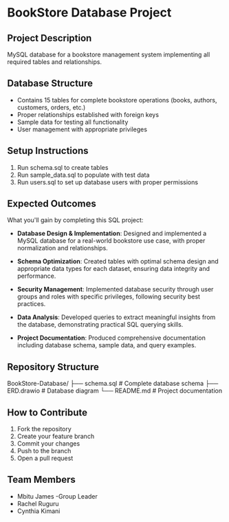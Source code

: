 # BookStore Database Project

## Project Description
MySQL database for a bookstore management system implementing all required tables and relationships.

## Database Structure
- Contains 15 tables for complete bookstore operations (books, authors, customers, orders, etc.)
- Proper relationships established with foreign keys
- Sample data for testing all functionality
- User management with appropriate privileges

## Setup Instructions
1. Run schema.sql to create tables
2. Run sample_data.sql to populate with test data
3. Run users.sql to set up database users with proper permissions

## Expected Outcomes
What you'll gain by completing this SQL project:

- **Database Design & Implementation**: Designed and implemented a MySQL database for a real-world bookstore use case, with proper normalization and relationships.

- **Schema Optimization**: Created tables with optimal schema design and appropriate data types for each dataset, ensuring data integrity and performance.

- **Security Management**: Implemented database security through user groups and roles with specific privileges, following security best practices.

- **Data Analysis**: Developed queries to extract meaningful insights from the database, demonstrating practical SQL querying skills.

- **Project Documentation**: Produced comprehensive documentation including database schema, sample data, and query examples.

## Repository Structure
BookStore-Database/
├── schema.sql      # Complete database schema
├── ERD.drawio      # Database diagram 
└── README.md       # Project documentation

## How to Contribute
1. Fork the repository
2. Create your feature branch
3. Commit your changes
4. Push to the branch
5. Open a pull request
   
## Team Members
- Mbitu James -Group Leader
- Rachel Ruguru
- Cynthia Kimani
